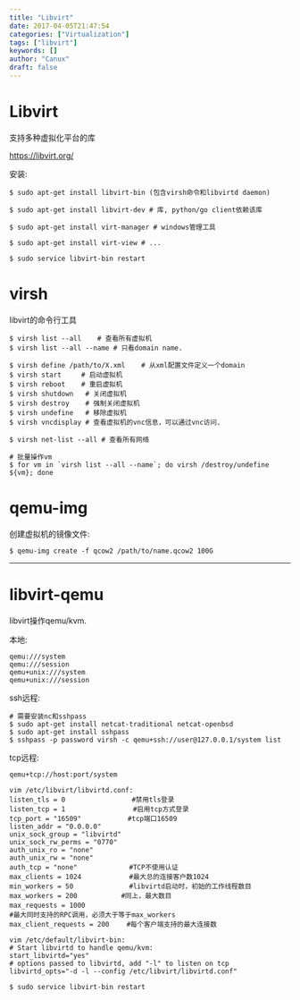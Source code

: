 ```yaml
---
title: "Libvirt"
date: 2017-04-05T21:47:54
categories: ["Virtualization"]
tags: ["libvirt"]
keywords: []
author: "Canux"
draft: false
---
```


# Libvirt

支持多种虚拟化平台的库

<https://libvirt.org/>

安装:

    $ sudo apt-get install libvirt-bin (包含virsh命令和libvirtd daemon)

    $ sudo apt-get install libvirt-dev # 库, python/go client依赖该库

    $ sudo apt-get install virt-manager # windows管理工具

    $ sudo apt-get install virt-view # ...

    $ sudo service libvirt-bin restart

# virsh

libvirt的命令行工具

    $ virsh list --all    # 查看所有虚拟机
    $ virsh list --all --name # 只看domain name.

    $ virsh define /path/to/X.xml    # 从xml配置文件定义一个domain
    $ virsh start     # 启动虚拟机
    $ virsh reboot    # 重启虚拟机
    $ virsh shutdown   # 关闭虚拟机
    $ virsh destroy    # 强制关闭虚拟机
    $ virsh undefine   # 移除虚拟机
    $ virsh vncdisplay # 查看虚拟机的vnc信息，可以通过vnc访问.

    $ virsh net-list --all # 查看所有网络

    # 批量操作vm
    $ for vm in `virsh list --all --name`; do virsh /destroy/undefine ${vm}; done

# qemu-img

创建虚拟机的镜像文件:

    $ qemu-img create -f qcow2 /path/to/name.qcow2 100G

***

# libvirt-qemu

libvirt操作qemu/kvm.

本地:

    qemu:///system
    qemu:///session
    qemu+unix:///system
    qemu+unix:///session

ssh远程:

    # 需要安装nc和sshpass
    $ sudo apt-get install netcat-traditional netcat-openbsd
    $ sudo apt-get install sshpass
    $ sshpass -p password virsh -c qemu+ssh://user@127.0.0.1/system list

tcp远程:

    qemu+tcp://host:port/system

    vim /etc/libvirt/libvirtd.conf:
    listen_tls = 0　　　　　　　　　　#禁用tls登录
    listen_tcp = 1　　　　　　　　　  #启用tcp方式登录
    tcp_port = "16509"　　　　　　　#tcp端口16509
    listen_addr = "0.0.0.0"
    unix_sock_group = "libvirtd"
    unix_sock_rw_perms = "0770"
    auth_unix_ro = "none"
    auth_unix_rw = "none"
    auth_tcp = "none"　　　　　　   #TCP不使用认证
    max_clients = 1024　　　　　　  #最大总的连接客户数1024
    min_workers = 50　　　　　　    #libvirtd启动时，初始的工作线程数目
    max_workers = 200　　　　　　 #同上，最大数目
    max_requests = 1000　　　　　
    #最大同时支持的RPC调用，必须大于等于max_workers
    max_client_requests = 200　　 #每个客户端支持的最大连接数

    vim /etc/default/libvirt-bin:
    # Start libvirtd to handle qemu/kvm:
    start_libvirtd="yes"
    # options passed to libvirtd, add "-l" to listen on tcp
    libvirtd_opts="-d -l --config /etc/libvirt/libvirtd.conf"

    $ sudo service libvirt-bin restart
